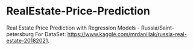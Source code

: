 # RealEstate-Price-Prediction
Real Estate Price Prediction with Regression Models - Russia/Saint-petersburg
For DataSet: https://www.kaggle.com/mrdaniilak/russia-real-estate-20182021.
